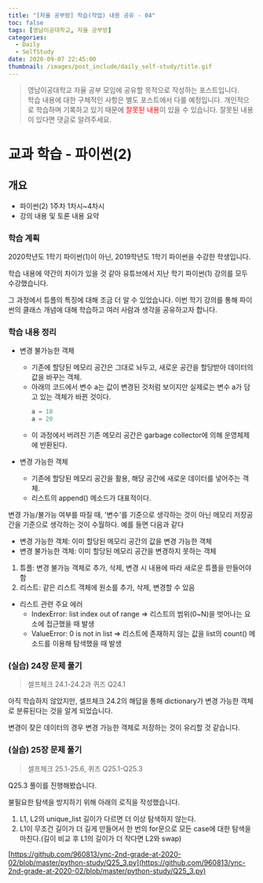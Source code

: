 ```yaml
---
title: "[자율 공부방] 학습(작업) 내용 공유 - 04"
toc: false
tags: [영남이공대학교, 자율 공부방]
categories:
  - Daily
  - SelfStudy
date: 2020-09-07 22:45:00
thumbnail: /images/post_include/daily_self-study/title.gif
---
```

> 영남이공대학교 자율 공부 모임에 공유할 목적으로 작성하는 포스트입니다.  
> 학습 내용에 대한 구체적인 사항은 별도 포스트에서 다룰 예정입니다.
> 개인적으로 학습하며 기록하고 있기 때문에 <font color='red'>잘못된 내용</font>이 있을 수 있습니다. 잘못된 내용이 있다면 댓글로 알려주세요.  

# 교과 학습 - 파이썬(2)
## 개요
* 파이썬(2) 1주차 1차시~4차시
* 강의 내용 및 토론 내용 요약

### 학습 계획
2020학년도 1학기 파이썬(1)이 아닌, 2019학년도 1학기 파이썬을 수강한 학생입니다. 

학습 내용에 약간의 차이가 있을 것 같아 유튜브에서 지난 학기 파이썬(1) 강의를 모두 수강했습니다.

그 과정에서 튜플의 특징에 대해 조금 더 알 수 있었습니다. 이번 학기 강의를 통해 파이썬의 클래스 개념에 대해 학습하고 여러 사람과 생각을 공유하고자 합니다.

### 학습 내용 정리
* 변경 불가능한 객체
  * 기존에 할당된 메모리 공간은 그대로 놔두고, 새로운 공간을 할당받아 데이터의 값을 바꾸는 객체.
  * 아래의 코드에서 변수 a는 값이 변경된 것처럼 보이지만 실제로는 변수 a가 담고 있는 객체가 바뀐 것이다.
    ```python
    a = 10
    a = 20
    ``` 
  * 이 과정에서 버려진 기존 메모리 공간은 garbage collector에 의해 운영체제에 반환된다.

* 변경 가능한 객체
  * 기존에 할당된 메모리 공간을 활용, 해당 공간에 새로운 데이터를 넣어주는 객체.
  * 리스트의 append() 메소드가 대표적이다. 


변경 가능/불가능 여부를 따질 때, '변수'를 기준으로 생각하는 것이 아닌 메모리 저장공간을 기준으로 생각하는 것이 수월하다. 예를 들면 다음과 같다
  * 변경 가능한 객체: 이미 할당된 메모리 공간의 값을 변경 가능한 객체
  * 변경 불가능한 객체: 이미 할당된 메모리 공간을 변경하지 못하는 객체
  
1. 튜플: 변경 불가능 객체로 추가, 삭제, 변경 시 내용에 따라 새로운 튜플을 만들어야 함
2. 리스트: 같은 리스트 객체에 원소를 추가, 삭제, 변경할 수 있음

* 리스트 관련 주요 에러
  * IndexError: list index out of range => 리스트의 범위(0~N)을 벗어나는 요소에 접근했을 때 발생
  * ValueError: 0 is not in list => 리스트에 존재하지 않는 값을 list의 count() 메소드를 이용해 탐색했을 때 발생

### (실습) 24장 문제 풀기
> 셀프체크 24.1-24.2과 퀴즈 Q24.1

아직 학습하지 않았지만, 셀프체크 24.2의 해답을 통해 dictionary가 변경 가능한 객체로 분류된다는 것을 알게 되었습니다.

변경이 잦은 데이터의 경우 변경 가능한 객체로 저장하는 것이 유리할 것 같습니다.

### (실습) 25장 문제 풀기
> 셀프체크 25.1-25.6, 퀴즈 Q25.1-Q25.3

Q25.3 풀이를 진행해봤습니다.

불필요한 탐색을 방지하기 위해 아래의 로직을 작성했습니다.

1. L1, L2의 unique_list 길이가 다르면 더 이상 탐색하지 않는다.
2. L1이 무조건 길이가 더 길게 만들어서 한 번의 for문으로 모든 case에 대한 탐색을 마친다.(길이 비교 후 L1의 길이가 더 작다면 L2와 swap)

[https://github.com/960813/ync-2nd-grade-at-2020-02/blob/master/python-study/Q25_3.py](https://github.com/960813/ync-2nd-grade-at-2020-02/blob/master/python-study/Q25_3.py)